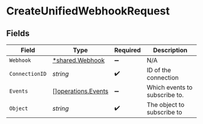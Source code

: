 # CreateUnifiedWebhookRequest


## Fields

| Field                                                           | Type                                                            | Required                                                        | Description                                                     |
| --------------------------------------------------------------- | --------------------------------------------------------------- | --------------------------------------------------------------- | --------------------------------------------------------------- |
| `Webhook`                                                       | [*shared.Webhook](../../../pkg/models/shared/webhook.md)        | :heavy_minus_sign:                                              | N/A                                                             |
| `ConnectionID`                                                  | *string*                                                        | :heavy_check_mark:                                              | ID of the connection                                            |
| `Events`                                                        | [][operations.Events](../../../pkg/models/operations/events.md) | :heavy_minus_sign:                                              | Which events to subscribe to.                                   |
| `Object`                                                        | *string*                                                        | :heavy_check_mark:                                              | The object to subscribe to                                      |